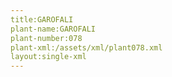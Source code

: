 ```yaml
---
title:GAROFALI
plant-name:GAROFALI
plant-number:078
plant-xml:/assets/xml/plant078.xml
layout:single-xml
---
```


